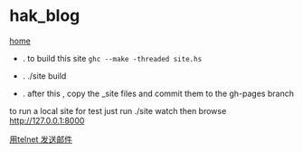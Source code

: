 # hak_blog
[home](http://smile921.github.io/hak_blog)



* .  to build this site  `ghc --make -threaded site.hs` 

* .  ./site build

* .  after this , copy the _site files and commit them to the gh-pages branch



to run a local site for test just run ./site watch then browse http://127.0.0.1:8000

[用telnet 发送邮件](https://github.com/smile921/blog.ioo/blob/gh-pages/_posts/2015-10-12-telnet.adoc)
